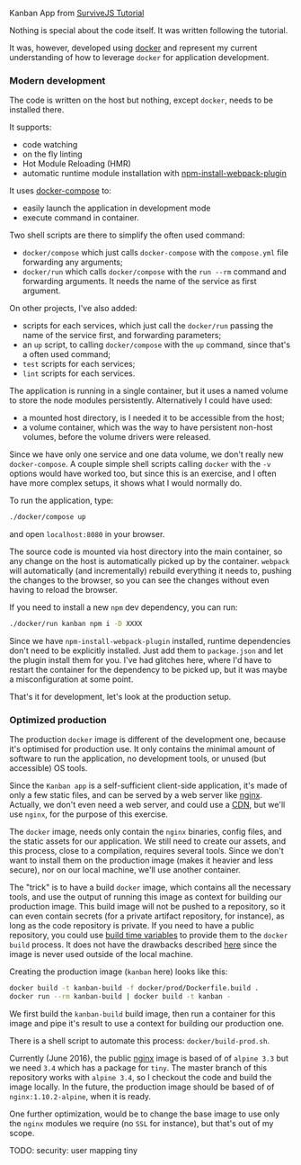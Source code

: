 Kanban App from [SurviveJS Tutorial](http://survivejs.com/webpack_react)

Nothing is special about the code itself. It was written following the tutorial.

It was, however, developed using [docker](https://www.docker.com/) and represent my current understanding of how to leverage `docker` for application development.

### Modern development

The code is written on the host but nothing, except `docker`, needs to be installed there.

It supports:
* code watching
* on the fly linting
* Hot Module Reloading (HMR)
* automatic runtime module installation with [npm-install-webpack-plugin](https://www.npmjs.com/package/npm-install-webpack-plugin)

It uses [docker-compose](https://docs.docker.com/compose/) to:
* easily launch the application in development mode
* execute command in container.

Two shell scripts are there to simplify the often used command:
* `docker/compose` which just calls `docker-compose` with the `compose.yml` file forwarding any arguments;
* `docker/run` which calls `docker/compose` with the `run --rm` command and forwarding arguments. It needs the name of the service as first argument.

On other projects, I've also added:
* scripts for each services, which just call the `docker/run` passing the name of the service first, and forwarding parameters;
* an `up` script, to calling `docker/compose` with the `up` command, since that's a often used command;
* `test` scripts for each services;
* `lint` scripts for each services.

The application is running in a single container, but it uses a named volume to store the node modules persistently.
Alternatively I could have used:
* a mounted host directory, is I needed it to be accessible from the host;
* a volume container, which was the way to have persistent non-host volumes, before the volume drivers were released.

Since we have only one service and one data volume, we don't really new `docker-compose`.
A couple simple shell scripts calling `docker` with the `-v` options would have worked too, but since this is an exercise, and I often have more complex setups, it shows what I would normally do.

To run the application, type:
```sh
./docker/compose up
```

and open `localhost:8080` in your browser.

The source code is mounted via host directory into the main container, so any change on the host is automatically picked up by the container.
`webpack` will automatically (and incrementally) rebuild everything it needs to, pushing the changes to the browser, so you can see the changes without even having to reload the browser.

If you need to install a new `npm` dev dependency, you can run:
```sh
./docker/run kanban npm i -D XXXX
```

Since we have `npm-install-webpack-plugin` installed, runtime dependencies don't need to be explicitly installed.
Just add them to `package.json` and let the plugin install them for you.
I've had glitches here, where I'd have to restart the container for the dependency to be picked up, but it was maybe a misconfiguration at some point.

That's it for development, let's look at the production setup.

### Optimized production

The production `docker` image is different of the development one, because it's optimised for production use.
It only contains the minimal amount of software to run the application, no development tools, or unused (but accessible) OS tools.

Since the `Kanban app` is a self-sufficient client-side application, it's made of only a few static files, and can be served by a web server like [nginx](http://nginx.org/).
Actually, we don't even need a web server, and could use a [CDN](https://en.wikipedia.org/wiki/Content_delivery_network), but we'll use `nginx`, for the purpose of this exercise.

The `docker` image, needs only contain the `nginx` binaries, config files, and the static assets for our application.
We still need to create our assets, and this process, close to a compilation, requires several tools.
Since we don't want to install them on the production image (makes it heavier and less secure), nor on our local machine, we'll use another container.

The "trick" is to have a build `docker` image, which contains all the necessary tools, and use the output of running this image as context for building our production image.
This build image will not be pushed to a repository, so it can even contain secrets (for a private artifact repository, for instance), as long as the code repository is private.
If you need to have a public repository, you could use [build time variables](https://docs.docker.com/engine/reference/commandline/build/#set-build-time-variables-build-arg) to provide them to the `docker build` process.
It does not have the drawbacks described [here](http://stackoverflow.com/questions/33621242/why-is-arg-in-a-dockerfile-not-recommended-for-passing-secrets) since the image is never used outside of the local machine.

Creating the production image (`kanban` here) looks like this:
```sh
docker build -t kanban-build -f docker/prod/Dockerfile.build .
docker run --rm kanban-build | docker build -t kanban -
```

We first build the `kanban-build` build image, then run a container for this image and pipe it's result to use a context for building our production one.

There is a shell script to automate this process: `docker/build-prod.sh`.

Currently (June 2016), the public [nginx](https://hub.docker.com/_/nginx/) image is based of of `alpine 3.3` but we need `3.4` which has a package for `tiny`.
The master branch of this repository works with `alpine 3.4`, so I checkout the code and build the image locally.
In the future, the production image should be based of of `nginx:1.10.2-alpine`, when it is ready.

One further optimization, would be to change the base image to use only the `nginx` modules we require (no `SSL` for instance), but that's out of my scope.

TODO:
security: user mapping
tiny
